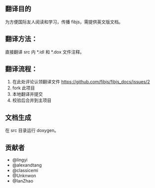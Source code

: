 ## 翻译目的
为方便国际友人阅读和学习，传播 fibjs，需提供英文版文档。

## 翻译方法：
直接翻译 src 内 *.idl 和 *.dox 文件注释。

## 翻译流程：
1. 在此处评论认领翻译文件 https://github.com/fibjs/fibjs_docs/issues/2
2. fork 此项目
3. 本地翻译并提交
4. 校验后合并到主项目

## 文档生成
在 src 目录运行 doxygen。

## 贡献者
* @lingyi
* @alexandtang
* @classicemi
* @Unknwon
* @IanZhao